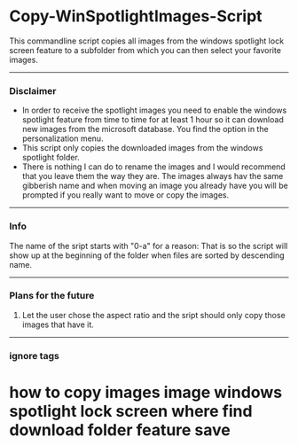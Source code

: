 # Copy-WinSpotlightImages-Script

This commandline script copies all images from the windows spotlight lock screen feature to a subfolder from which you can then select your favorite images.

---
### Disclaimer

- In order to receive the spotlight images you need to enable the windows spotlight feature from time to time for at least 1 hour so it can download new images from the microsoft database. You find the option in the personalization menu.
- This script only copies the downloaded images from the windows spotlight folder.
- There is nothing I can do to rename the images and I would recommend that you leave them the way they are. The images always hav the same gibberish name and when moving an image you already have you will be prompted if you really want to move or copy the images.

---
### Info
The name of the sript starts with "0-a" for a reason: That is so the script will show up at the beginning of the folder when files are sorted by descending name.

---
### Plans for the future

1. Let the user chose the aspect ratio and the sript should only copy those images that have it.

---
### ignore tags

# how to copy images image windows spotlight lock screen where find download folder feature save

